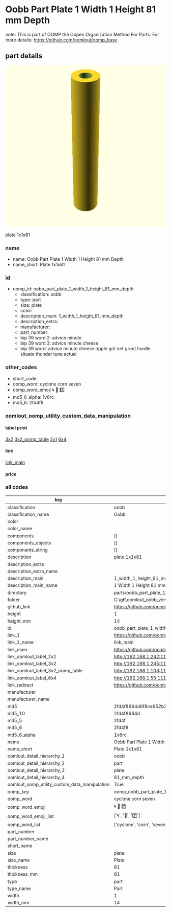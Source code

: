 # Oobb Part Plate 1 Width 1 Height 81 mm Depth  

note: This is part of OOMP the Oopen Organization Method For Parts. For more details: https://github.com/oomlout/oomp_base

##  part details
  

[![](3dpr.png)](3dpr.png)

plate 1x1x81



### name
* name: Oobb Part Plate 1 Width 1 Height 81 mm Depth
* name_short: Plate 1x1x81 
### id
* oomp_id: oobb_part_plate_1_width_1_height_81_mm_depth
  * classification: oobb
  * type: part
  * size: plate
  * color: 
  * description_main: 1_width_1_height_81_mm_depth
  * description_extra: 
  * manufacturer: 
  * part_number: 
  * bip 39 word 2: advice minute
  * bip 39 word 3: advice minute cheese
  * bip 39 word: advice minute cheese ripple grit net grunt hurdle situate thunder tuna actual

### other_codes
* short_code: 
* oomp_word: cyclone corn seven
* oomp_word_emoji :cyclone: :corn: :seven:
* md5_6_alpha: 1v6rc
* md5_6: 2fd4f8






### oomlout_oomp_utility_custom_data_manipulation
#### label print
[3x2](http://192.168.1.245:1112/?label=oomp%201v6rc)
[3x2_oomp_table](http://192.168.1.108:1112/?label=oomp%201v6rc)
[2x1](http://192.168.1.242:1112/?label=oomp%201v6rc)
[6x4](http://192.168.1.55:1112/?label=oomp%201v6rc)    

#### link

[link_main](https://github.com/oomlout/oomlout_oobb_version_4_generated_parts/tree/main/navigation_oomp/oobb/part/plate/1_width_1_height_81_mm_depth/part)                              

#### price







### all codes 
| key | value |  
| --- | --- |  
| classification | oobb |  
| classification_name | Oobb |  
| color |  |  
| color_name |  |  
| components | [] |  
| components_objects | [] |  
| components_string | [] |  
| description | plate 1x1x81 |  
| description_extra |  |  
| description_extra_name |  |  
| description_main | 1_width_1_height_81_mm_depth |  
| description_main_name | 1 Width 1 Height 81 mm Depth |  
| directory | parts/oobb_part_plate_1_width_1_height_81_mm_depth |  
| folder | C:\gh\oomlout_oobb_version_4_generated_parts\parts\oobb_part_plate_1_width_1_height_81_mm_depth |  
| github_link | https://github.com/oomlout/oomlout_oomp_part_src/tree/main/parts/oobb_part_plate_1_width_1_height_81_mm_depth |  
| height | 1 |  
| height_mm | 14 |  
| id | oobb_part_plate_1_width_1_height_81_mm_depth |  
| link_1 | https://github.com/oomlout/oomlout_oobb_version_4_generated_parts/tree/main/navigation_oomp/oobb/part/plate/1_width_1_height_81_mm_depth/part |  
| link_1_name | link_main |  
| link_main | https://github.com/oomlout/oomlout_oobb_version_4_generated_parts/tree/main/navigation_oomp/oobb/part/plate/1_width_1_height_81_mm_depth/part |  
| link_oomlout_label_2x1 | http://192.168.1.242:1112/?label=oomp%201v6rc |  
| link_oomlout_label_3x2 | http://192.168.1.245:1112/?label=oomp%201v6rc |  
| link_oomlout_label_3x2_oomp_table | http://192.168.1.108:1112/?label=oomp%201v6rc |  
| link_oomlout_label_6x4 | http://192.168.1.55:1112/?label=oomp%201v6rc |  
| link_redirect | https://github.com/oomlout/oomlout_oobb_version_4_generated_parts/tree/main/parts/oobb_plate_01_01_81 |  
| manufacturer |  |  
| manufacturer_name |  |  
| md5 | 2fd4f8664d6f8ce652b35ba44e635020 |  
| md5_10 | 2fd4f8664d |  
| md5_5 | 2fd4f |  
| md5_6 | 2fd4f8 |  
| md5_6_alpha | 1v6rc |  
| name | Oobb Part Plate 1 Width 1 Height 81 mm Depth |  
| name_short | Plate 1x1x81  |  
| oomlout_detail_hierarchy_1 | oobb |  
| oomlout_detail_hierarchy_2 | part |  
| oomlout_detail_hierarchy_3 | plate |  
| oomlout_detail_hierarchy_4 | 81_mm_depth |  
| oomlout_oomp_utility_custom_data_manipulation | True |  
| oomp_key | oomp_oobb_part_plate_1_width_1_height_81_mm_depth |  
| oomp_word | cyclone corn seven |  
| oomp_word_emoji | :cyclone: :corn: :seven: |  
| oomp_word_emoji_list | [':cyclone:', ':corn:', ':seven:'] |  
| oomp_word_list | ['cyclone', 'corn', 'seven'] |  
| part_number |  |  
| part_number_name |  |  
| short_name |  |  
| size | plate |  
| size_name | Plate |  
| thickness | 81 |  
| thickness_mm | 81 |  
| type | part |  
| type_name | Part |  
| width | 1 |  
| width_mm | 14 |  
